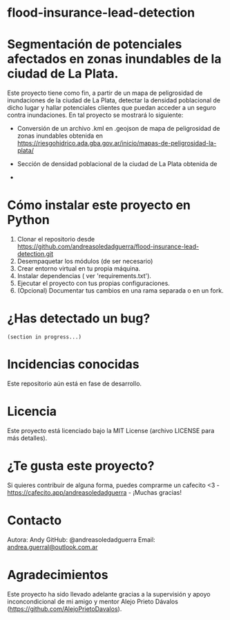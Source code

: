 # flood-insurance-lead-detection

# Segmentación de potenciales afectados en zonas inundables de la ciudad de La Plata.

Este proyecto tiene como fin, a partir de un mapa de peligrosidad de inundaciones de la ciudad de La Plata,  detectar la densidad poblacional de dicho lugar y hallar potenciales clientes que puedan acceder a un seguro contra inundaciones. En tal proyecto se mostrará lo siguiente:

* Conversión de un archivo .kml en .geojson de mapa de peligrosidad de zonas inundables obtenida en https://riesgohidrico.ada.gba.gov.ar/inicio/mapas-de-peligrosidad-la-plata/

* Sección de densidad poblacional de la ciudad de La Plata obtenida de
* 


# Cómo instalar este proyecto en Python

1. Clonar el repositorio desde https://github.com/andreasoledadguerra/flood-insurance-lead-detection.git
2. Desempaquetar los módulos (de ser necesario)
3. Crear entorno virtual en tu propia máquina.
4. Instalar dependencias ( ver 'requirements.txt').
5. Ejecutar el proyecto con tus propias configuraciones.
6. (Opcional) Documentar tus cambios en una rama separada o en un fork.

# ¿Has detectado un bug?
    (section in progress...)

# Incidencias conocidas 

Este repositorio aún está en fase de desarrollo.

# Licencia

Este proyecto está licenciado bajo la MIT License (archivo LICENSE para más detalles).

# ¿Te gusta este proyecto?

Si quieres contribuir de alguna forma, puedes comprarme un cafecito <3 - https://cafecito.app/andreasoledadguerra - ¡Muchas gracias!

# Contacto

Autora: Andy
GitHub: @andreasoledadguerra
Email: andrea.guerral@outlook.com.ar

# Agradecimientos 

Este proyecto ha sido llevado adelante gracias a la supervisión y apoyo inconcondicional de mi amigo y mentor Alejo Prieto Dávalos (https://github.com/AlejoPrietoDavalos). 